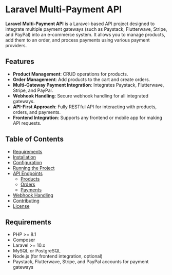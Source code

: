 # Laravel Multi-Payment API

**Laravel Multi-Payment API** is a Laravel-based API project designed to integrate multiple payment gateways (such as Paystack, Flutterwave, Stripe, and PayPal) into an e-commerce system. It allows you to manage products, add them to an order, and process payments using various payment providers.

## Features

- **Product Management**: CRUD operations for products.
- **Order Management**: Add products to the cart and create orders.
- **Multi-Gateway Payment Integration**: Integrates Paystack, Flutterwave, Stripe, and PayPal.
- **Webhook Handling**: Secure webhook handling for all integrated gateways.
- **API-First Approach**: Fully RESTful API for interacting with products, orders, and payments.
- **Frontend Integration**: Supports any frontend or mobile app for making API requests.

## Table of Contents

- [Requirements](#requirements)
- [Installation](#installation)
- [Configuration](#configuration)
- [Running the Project](#running-the-project)
- [API Endpoints](#api-endpoints)
  - [Products](#products)
  - [Orders](#orders)
  - [Payments](#payments)
- [Webhook Handling](#webhook-handling)
- [Contributing](#contributing)
- [License](#license)

## Requirements

- PHP >= 8.1
- Composer
- Laravel >= 10.x
- MySQL or PostgreSQL
- Node.js (for frontend integration, optional)
- Paystack, Flutterwave, Stripe, and PayPal accounts for payment gateways
